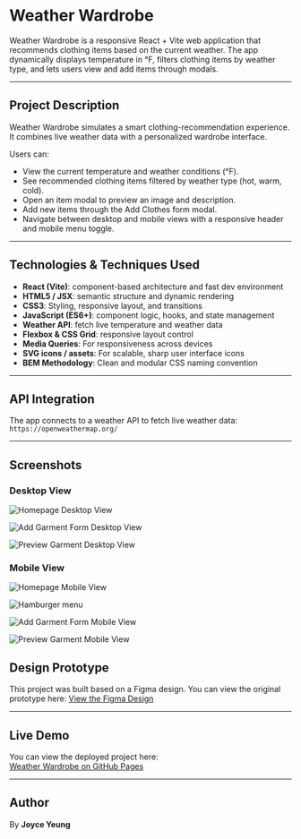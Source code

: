 # Weather Wardrobe

Weather Wardrobe is a responsive React + Vite web application that recommends clothing items based on the current weather. The app dynamically displays temperature in °F, filters clothing items by weather type, and lets users view and add items through modals.

---

## Project Description

Weather Wardrobe simulates a smart clothing-recommendation experience. It combines live weather data with a personalized wardrobe interface.

Users can:

- View the current temperature and weather conditions (°F).
- See recommended clothing items filtered by weather type (hot, warm, cold).
- Open an item modal to preview an image and description.
- Add new items through the Add Clothes form modal.
- Navigate between desktop and mobile views with a responsive header and mobile menu toggle.

---

## Technologies & Techniques Used

- **React (Vite)**: component-based architecture and fast dev environment
- **HTML5 / JSX**: semantic structure and dynamic rendering
- **CSS3**: Styling, responsive layout, and transitions
- **JavaScript (ES6+)**: component logic, hooks, and state management
- **Weather API**: fetch live temperature and weather data
- **Flexbox & CSS Grid**: responsive layout control
- **Media Queries**: For responsiveness across devices
- **SVG icons / assets**: For scalable, sharp user interface icons
- **BEM Methodology**: Clean and modular CSS naming convention

---

## API Integration

The app connects to a weather API to fetch live weather data: `https://openweathermap.org/`

---

## Screenshots

### Desktop View

![Homepage Desktop View](./src/assets/desktop/homepage.png)

![Add Garment Form Desktop View](./src/assets/desktop/add-garment-modal.png)

![Preview Garment Desktop View](./src/assets/desktop/item-preview-modal.png)

### Mobile View

![Homepage Mobile View](./src/assets/mobile/homepage.png)

![Hamburger menu](./src/assets/mobile/hamburger-menu.png)

![Add Garment Form Mobile View](./src/assets/mobile/add-garment-modal.png)

![Preview Garment Mobile View](./src/assets/mobile/item-preview-modal.png)

## Design Prototype

This project was built based on a Figma design. You can view the original prototype here:
[View the Figma Design](https://www.figma.com/design/F03bTb81Pw8IDPj5Y9rc5i/Sprint-10-Project--WTWR?node-id=311-433&p=f&t=w5G5AnhDa0BVgXXM-0)

---

## Live Demo

You can view the deployed project here:  
[Weather Wardrobe on GitHub Pages](https://joyce1312.github.io/se_project_react/)

---

## Author

By **Joyce Yeung**
